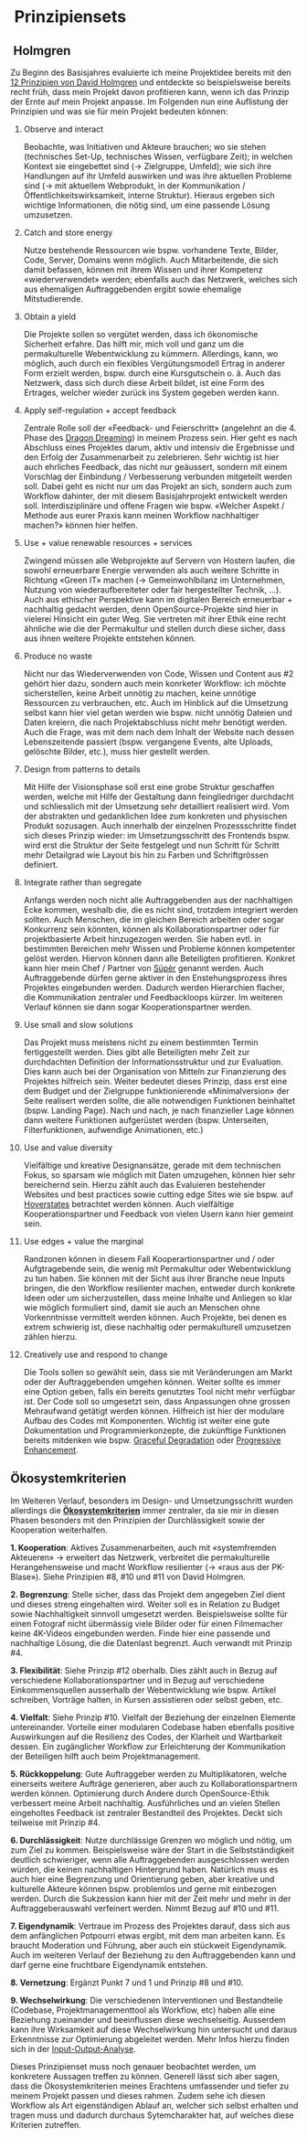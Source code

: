 #  Prinzipiensets

##  Holmgren

Zu Beginn des Basisjahres evaluierte ich meine Projektidee bereits mit den [12 Prinzipien von David Holmgren](https://permacultureprinciples.com/permaculture-principles/) und entdeckte so beispielsweise bereits recht früh, dass mein Projekt davon profitieren kann, wenn ich das Prinzip der Ernte auf mein Projekt anpasse. Im Folgenden nun eine Auflistung der Prinzipien und was sie für mein Projekt bedeuten können:

1. Observe and interact

    Beobachte, was Initiativen und Akteure brauchen; wo sie stehen (technisches Set-Up, technisches Wissen, verfügbare Zeit); in welchen Kontext sie eingebettet sind (-> Zielgruppe, Umfeld); wie sich ihre Handlungen auf ihr Umfeld auswirken und was ihre aktuellen Probleme sind (-> mit aktuellem Webprodukt, in der Kommunikation / Öffentlichkeitswirksamkeit, interne Struktur). Hieraus ergeben sich wichtige Informationen, die nötig sind, um eine passende Lösung umzusetzen.

2. Catch and store energy

    Nutze bestehende Ressourcen wie bspw. vorhandene Texte, Bilder, Code, Server, Domains wenn möglich. Auch Mitarbeitende, die sich damit befassen, können mit ihrem Wissen und ihrer Kompetenz «wiederverwendet» werden; ebenfalls auch das Netzwerk, welches sich aus ehemaligen Auftraggebenden ergibt sowie ehemalige Mitstudierende.

3. Obtain a yield

    Die Projekte sollen so vergütet werden, dass ich ökonomische Sicherheit erfahre. Das hilft mir, mich voll und ganz um die permakulturelle Webentwicklung zu kümmern. Allerdings, kann, wo möglich, auch durch ein flexibles Vergütungsmodell Ertrag in anderer Form erzielt werden, bspw. durch eine Kursgutschein o. ä. Auch das Netzwerk, dass sich durch diese Arbeit bildet, ist eine Form des Ertrages, welcher wieder zurück ins System gegeben werden kann.

4. Apply self-regulation + accept feedback

    Zentrale Rolle soll der «Feedback- und Feierschritt» (angelehnt an die 4. Phase des [Dragon Dreaming](../../workflow/detailed/vision.html#dragon-dreaming-ikigai)) in meinem Prozess sein. Hier geht es nach Abschluss eines Projektes darum, aktiv und intensiv die Ergebnisse und den Erfolg der Zusammenarbeit zu zelebrieren. Sehr wichtig ist hier auch ehrliches Feedback, das nicht nur geäussert, sondern mit einem Vorschlag der Einbindung / Verbesserung verbunden mitgeteilt werden soll. Dabei geht es nicht nur um das Projekt an sich, sondern auch zum Workflow dahinter, der mit diesem Basisjahrprojekt entwickelt werden soll. Interdisziplinäre und offene Fragen wie bspw. «Welcher Aspekt / Methode aus eurer Praxis kann meinen Workflow nachhaltiger machen?» können hier helfen.

5. Use + value renewable resources + services

    Zwingend müssen alle Webprojekte auf Servern von Hostern laufen, die sowohl erneuerbare Energie verwenden als auch weitere Schritte in Richtung «Green IT» machen (-> Gemeinwohlbilanz im Unternehmen, Nutzung von wiederaufbereiteter oder fair hergestellter Technik, ...). Auch aus ethischer Perspektive kann im digitalen Bereich erneuerbar + nachhaltig gedacht werden, denn OpenSource-Projekte sind hier in vielerei Hinsicht ein guter Weg. Sie vertreten mit ihrer Ethik eine recht ähnliche wie die der Permakultur und stellen durch diese sicher, dass aus ihnen weitere Projekte entstehen können.

6. Produce no waste

    Nicht nur das Wiederverwenden von Code, Wissen und Content aus #2 gehört hier dazu, sondern auch mein konrketer Workflow: ich möchte sicherstellen, keine Arbeit unnötig zu machen, keine unnötige Ressourcen zu verbrauchen, etc. Auch im Hinblick auf die Umsetzung selbst kann hier viel getan werden wie bspw. nicht unnötig Dateien und Daten kreiern, die nach Projektabschluss nicht mehr benötigt werden. Auch die Frage, was mit dem nach dem Inhalt der Website nach dessen Lebenszeitende passiert (bspw. vergangene Events, alte Uploads, gelöschte Bilder, etc.), muss hier gestellt werden.

7. Design from patterns to details

    Mit Hilfe der Visionsphase soll erst eine grobe Struktur geschaffen werden, welche mit Hilfe der Gestaltung dann feingliedriger durchdacht und schliesslich mit der Umsetzung sehr detailliert realisiert wird. Vom der abstrakten und gedanklichen Idee zum konkreten und physischen Produkt sozusagen. Auch innerhalb der einzelnen Prozessschritte findet sich dieses Prinzip wieder: im Umsetzungsschritt des Frontends bspw. wird erst die Struktur der Seite festgelegt und nun Schritt für Schritt mehr Detailgrad wie Layout bis hin zu Farben und Schriftgrössen definiert.

8. Integrate rather than segregate

    Anfangs werden noch nicht alle Auftraggebenden aus der nachhaltigen Ecke kommen, weshalb die, die es nicht sind, trotzdem integriert werden sollten. Auch Menschen, die im gleichen Bereich arbeiten oder sogar Konkurrenz sein könnten, können als Kollaborationspartner oder für projektbasierte Arbeit hinzugezogen werden. Sie haben evtl. in bestimmten Bereichen mehr Wissen und Probleme können kompetenter gelöst werden. Hiervon können dann alle Beteiligten profitieren. Konkret kann hier mein Chef / Partner von [Süpèr](https://sprspr.dev/) genannt werden. Auch Auftraggebende dürfen gerne aktiver in den Enstehungsprozess ihres Projektes eingebunden werden. Dadurch werden Hierarchien flacher, die Kommunikation zentraler und Feedbackloops kürzer. Im weiteren Verlauf können sie dann sogar Kooperationspartner werden.

9. Use small and slow solutions

    Das Projekt muss meistens nicht zu einem bestimmten Termin fertiggestellt werden. Dies gibt alle Beteiligten mehr Zeit zur durchdachten Definition der Informationsstruktur und zur Evaluation. Dies kann auch bei der Organisation von Mitteln zur Finanzierung des Projektes hilfreich sein.
    Weiter bedeutet dieses Prinzip, dass erst eine dem Budget und der Zielgruppe funktionierende «Minimalversion» der Seite realisert werden sollte, die alle notwendigen Funktionen beinhaltet (bspw. Landing Page). Nach und nach, je nach finanzieller Lage können dann weitere Funktionen aufgerüstet werden (bspw. Unterseiten, Filterfunktionen, aufwendige Animationen, etc.)

10. Use and value diversity

    Vielfältige und kreative Designansätze, gerade mit dem technischen Fokus, so sparsam wie möglich mit Daten umzugehen, können hier sehr bereichernd sein. Hierzu zählt auch das Evaluieren bestehender Websites und best practices sowie cutting edge Sites wie sie bspw. auf [Hoverstates](https://www.hoverstat.es/) betrachtet werden können. Auch vielfältige Kooperationspartner und Feedback von vielen Usern kann hier gemeint sein.

11. Use edges + value the marginal

    Randzonen können in diesem Fall Kooperartionspartner und / oder Aufgtragebende sein, die wenig mit Permakultur oder Webentwicklung zu tun haben. Sie können mit der Sicht aus ihrer Branche neue Inputs bringen, die den Workflow resilienter machen, entweder durch konkrete Ideen oder um sicherzustellen, dass meine Inhalte und Anliegen so klar wie möglich formuliert sind, damit sie auch an Menschen ohne Vorkenntnisse vermittelt werden können. Auch Projekte, bei denen es extrem schwierig ist, diese nachhaltig oder permakulturell umzusetzen zählen hierzu.

12. Creatively use and respond to change

    Die Tools sollen so gewählt sein, dass sie mit Veränderungen am Markt oder der Auftraggebenden umgehen können. Weiter sollte es immer eine Option geben, falls ein bereits genutztes Tool nicht mehr verfügbar ist. Der Code soll so umgesetzt sein, dass Anpassungen ohne grossen Mehraufwand getätigt werden können. Hilfreich ist hier der modulare Aufbau des Codes mit Komponenten. Wichtig ist weiter eine gute Dokumentation und Programmierkonzepte, die zukünftige Funktionen bereits mitdenken wie bspw. [Graceful Degradation](https://developer.mozilla.org/en-US/docs/Glossary/Graceful_degradation) oder [Progressive Enhancement](https://developer.mozilla.org/en-US/docs/Glossary/Progressive_Enhancement).

## Ökosystemkriterien

Im Weiteren Verlauf, besonders im Design- und Umsetzungsschritt wurden allerdings die [**Ökosystemkriterien**](https://cloud.nadineprigann.de/index.php/s/jDGkt2qKdMGtJB6) immer zentraler, da sie mir in diesen Phasen besonders mit den Prinzipien der Durchlässigkeit sowie der Kooperation weiterhalfen.

**1. Kooperation**: Aktives Zusammenarbeiten, auch mit «systemfremden Akteueren» -> erweitert das Netzwerk, verbreitet die permakulturelle Herangehensweise und macht Workflow resilienter (-> «raus aus der PK-Blase»). Siehe Prinzipien #8, #10 und #11 von David Holmgren.

**2. Begrenzung**: Stelle sicher, dass das Projekt dem angegeben Ziel dient und dieses streng eingehalten wird. Weiter soll es in Relation zu Budget sowie Nachhaltigkeit sinnvoll umgesetzt werden. Beispielsweise sollte für einen Fotograf nicht übermässig viele Bilder oder für einen Filmemacher keine 4K-Videos eingebunden werden. Finde hier eine passende und nachhaltige Lösung, die die Datenlast begrenzt. Auch verwandt mit Prinzip #4.

**3. Flexibilität**: Siehe Prinzip #12 oberhalb. Dies zählt auch in Bezug auf verschiedene Kollaborationspartner und in Bezug auf verschiedene Einkommensquellen ausserhalb der Webentwicklung wie bspw. Artikel schreiben, Vorträge halten, in Kursen assistieren oder selbst geben, etc.

**4. Vielfalt**: Siehe Prinzip #10. Vielfalt der Beziehung der einzelnen Elemente untereinander. Vorteile einer modularen Codebase haben ebenfalls positive Auswirkungen auf die Resilienz des Codes, der Klarheit und Wartbarkeit dessen. Ein zugänglicher Workflow zur Erleichterung der Kommunikation der Beteiligen hilft auch beim Projektmanagement.

**5. Rückkoppelung**: Gute Auftraggeber werden zu Multiplikatoren, welche einerseits weitere Aufträge generieren, aber auch zu Kollaborationspartnern werden können. Optimierung durch Andere durch OpenSource-Ethik verbessert meine Arbeit nachhaltig. Ausführliches und an vielen Stellen eingeholtes Feedback ist zentraler Bestandteil des Projektes. Deckt sich teilweise mit Prinzip #4.

**6. Durchlässigkeit**: Nutze durchlässige Grenzen wo möglich und nötig, um zum Ziel zu kommen. Beispielsweise wäre der Start in die Selbstständigkeit deutlich schwieriger, wenn alle Auftraggebenden ausgeschlossen werden würden, die keinen nachhaltigen Hintergrund haben. Natürlich muss es auch hier eine Begrenzung und Orientierung geben, aber kreative und kulturelle Akteure können bspw. problemlos und gerne mit einbezogen werden. Durch die Sukzession kann hier mit der Zeit mehr und mehr in der Auftraggeberauswahl verfeinert werden. Nimmt Bezug auf #10 und #11.

**7. Eigendynamik**: Vertraue im Prozess des Projektes darauf, dass sich aus dem anfänglichen Potpourri etwas ergibt, mit dem man arbeiten kann. Es braucht Moderation und Führung, aber auch ein stückweit Eigendynamik. Auch im weiteren Verlauf der Beziehung zu den Auftraggebenden kann und darf gerne eine fruchtbare Eigendynamik entstehen.

**8. Vernetzung**: Ergänzt Punkt 7 und 1 und Prinzip #8 und #10.

**9. Wechselwirkung**: Die verschiedenen Interventionen und Bestandteile (Codebase, Projektmanagementtool als Workflow, etc) haben alle eine Beziehung zueinander und beeinflussen diese wechselseitig. Ausserdem kann ihre Wirksamkeit auf diese Wechselwirkung hin untersucht und daraus Erkenntnisse zur Optimierung abgeleitet werden. Mehr Infos hierzu finden sich in der [Input-Output-Analyse](../../documentation/analysis/io-analysis.md).

Dieses Prinzipienset muss noch genauer beobachtet werden, um konkretere Aussagen treffen zu können. Generell lässt sich aber sagen, dass die Ökosystemkriterien meines Erachtens umfassender und tiefer zu meinem Projekt passen und dieses rahmen. Zudem sehe ich diesen Workflow als Art eigenständigen Ablauf an, welcher sich selbst erhalten und tragen muss und dadurch durchaus Sytemcharakter hat, auf welches diese Kriterien zutreffen.

<c-text-block text="Ziel kann ausserdem sein, ein Prinzipienset für nachhaltige Webentwicklung zusammenzutragen, welches bestehende PK-Prinzipiensets sowie Fagen aus dem Bereich des Sustainable Webdesigns vereint." label="Sukzession" class="label-succession"/>
